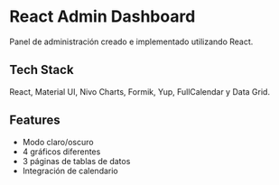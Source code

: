 # React Admin Dashboard

Panel de administración creado e implementado utilizando React.
## Tech Stack

React, Material UI, Nivo Charts, Formik, Yup, FullCalendar y Data Grid.
## Features

- Modo claro/oscuro
- 4 gráficos diferentes
- 3 páginas de tablas de datos
- Integración de calendario

